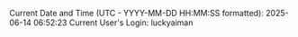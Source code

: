 Current Date and Time (UTC - YYYY-MM-DD HH:MM:SS formatted): 2025-06-14 06:52:23
Current User's Login: luckyaiman
